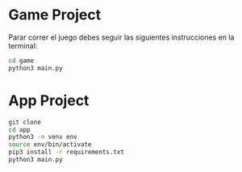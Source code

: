 # Game Project

Parar correr el juego debes seguir las siguientes instrucciones en la terminal:


 
```sh
cd game
python3 main.py
```


# App Project

```sh
git clone
cd app
python3 -m venv env
source env/bin/activate
pip3 install -r requirements.txt
python3 main.py
```
